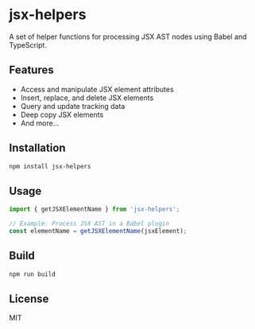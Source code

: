 # jsx-helpers

A set of helper functions for processing JSX AST nodes using Babel and TypeScript.

## Features

- Access and manipulate JSX element attributes
- Insert, replace, and delete JSX elements
- Query and update tracking data
- Deep copy JSX elements
- And more...

## Installation

```bash
npm install jsx-helpers
```

## Usage

```typescript
import { getJSXElementName } from 'jsx-helpers';

// Example: Process JSX AST in a Babel plugin
const elementName = getJSXElementName(jsxElement);
```

## Build

```bash
npm run build
```

## License

MIT